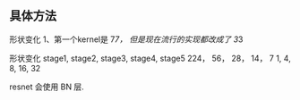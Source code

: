 


## 具体方法

形状变化
1、第一个kernel是 7*7， 但是现在流行的实现都改成了 3*3

形状变化 
stage1, stage2, stage3, stage4, stage5
224，    56，     28，     14，    7
1,       4,       8,       16,     32


resnet 会使用 BN 层.
